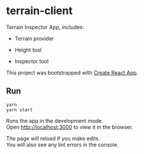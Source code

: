 # terrain-client

Terrain Inspector App, includes:

* Terrain provider

* Height tool

* Inspector tool

This project was bootstrapped with [Create React App](https://github.com/facebook/create-react-app).

## Run
```
yarn
yarn start
```

Runs the app in the development mode.\
Open [http://localhost:3000](http://localhost:3000) to view it in the browser.

The page will reload if you make edits.\
You will also see any lint errors in the console.
